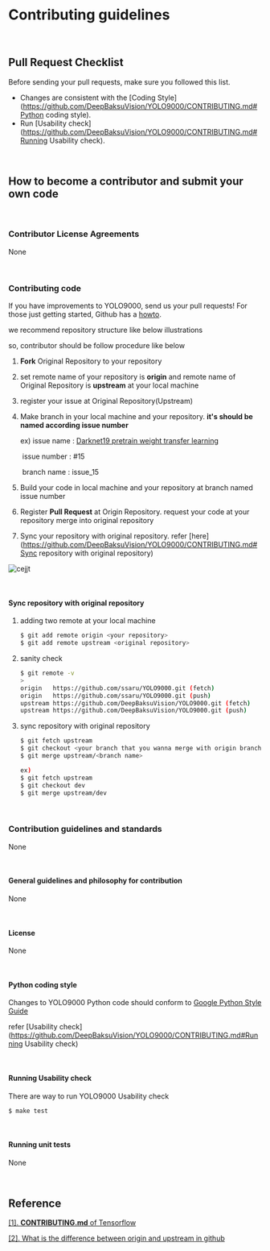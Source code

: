 # Contributing guidelines

​     

## Pull Request Checklist

Before sending your pull requests, make sure you followed this list.  

- Changes are consistent with the [Coding Style](https://github.com/DeepBaksuVision/YOLO9000/CONTRIBUTING.md#Python coding style).
- Run [Usability check](https://github.com/DeepBaksuVision/YOLO9000/CONTRIBUTING.md#Running Usability check).

​    

## How to become a contributor and submit your own code

​     

### Contributor License Agreements

None

​     

### Contributing code

If you have improvements to YOLO9000, send us your pull requests! For those
just getting started, Github has a [howto](https://help.github.com/articles/using-pull-requests/).



we recommend repository structure like below illustrations

so, contributor should be follow procedure like below

1. **Fork** Original Repository to your repository

2. set remote name of your repository is **origin** and remote name of Original Repository is **upstream** at your local machine

3. register your issue at Original Repository(Upstream)

4. Make branch in your local machine and your repository. **it's should be named according issue number**

   ex) issue name : [Darknet19 pretrain weight transfer learning](https://github.com/DeepBaksuVision/YOLO9000/issues/15) 

   ​      issue number : #15 

   ​      branch name : issue_15 

5. Build your code in local machine and your repository at branch named issue number

6. Register **Pull Request** at Origin Repository. request your code at your repository merge into  original repository

7. Sync your repository with original repository. refer [here](https://github.com/DeepBaksuVision/YOLO9000/CONTRIBUTING.md#Sync repository with original repository)

![cejjt](https://user-images.githubusercontent.com/13328380/51797213-a4d32e00-2242-11e9-8235-7aca865d77be.png)

​    

#### Sync repository with original repository

1. adding two remote at your local machine

   ```bash
   $ git add remote origin <your repository>
   $ git add remote upstream <original repository>
   ```

2. sanity check

   ```bash
   $ git remote -v
   >
   origin	https://github.com/ssaru/YOLO9000.git (fetch)
   origin	https://github.com/ssaru/YOLO9000.git (push)
   upstream	https://github.com/DeepBaksuVision/YOLO9000.git (fetch)
   upstream	https://github.com/DeepBaksuVision/YOLO9000.git (push)
   ```

3. sync repository with original repository

   ```bash
   $ git fetch upstream
   $ git checkout <your branch that you wanna merge with origin branch>
   $ git merge upstream/<branch name>
   
   ex)
   $ git fetch upstream
   $ git checkout dev
   $ git merge upstream/dev
   ```

​     

### Contribution guidelines and standards

None

​          

#### General guidelines and philosophy for contribution

None

​    

#### License

None

​    

#### Python coding style

Changes to YOLO9000 Python code should conform to [Google Python Style Guide](https://github.com/google/styleguide/blob/gh-pages/pyguide.md)

refer [Usability check](https://github.com/DeepBaksuVision/YOLO9000/CONTRIBUTING.md#Running Usability check)

​     

#### Running Usability check

There are way to run YOLO9000 Usability check

```bash
$ make test
```

​    

#### Running unit tests

None

​    

## Reference

[[1]. **CONTRIBUTING.md** of Tensorflow](https://github.com/tensorflow/tensorflow/blob/master/CONTRIBUTING.md)

[[2]. What is the difference between origin and upstream in github](https://outofmymemory.wordpress.com/2013/09/18/what-is-the-difference-between-origin-and-upstream-in-github/)

